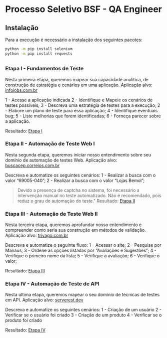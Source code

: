 # Processo Seletivo BSF - QA Engineer 

## Instalação
Para a execução é necessário a instalação dos seguintes pacotes:

```sh
python -m pip install selenium
python -m pip install requests
```
##

### Etapa I - Fundamentos de Teste
Nesta primeira etapa, queremos mapear sua capacidade analítica, de construção de estratégia e cenários em uma aplicação.
Aplicação alvo: [infojobs.com.br](https://www.infojobs.com.br)

1 - Acesse a aplicação indicada
2 - Identifique e Mapeie os cenários de testes possíveis;
3 - Descreva uma estratégia de testes para a execução;
2 - Elabore um plano de teste para essa aplicação;
4 - Identifique eventuais bug;
5 - Liste melhorias que forem identificadas;
6 - Forneça parecer sobre a aplicação.

Resultado: [Etapa I](https://github.com/ThiagoTribuzy/BSF-QA_Engineer/blob/main/etapa1.txt)

### Etapa II - Automação de Teste Web I

Nesta segunda etapa, queremos iniciar nosso entendimento sobre seu domínio de automação de testes Web.
Aplicação alvo: [buscacep.correios.com.br](https://buscacepinter.correios.com.br/app/cep/index.php)

Descreva e automatize os seguintes cenários:
1 - Realizar a busca com o valor “69005-040”;
2 - Realizar a busca com o valor “Lojas Bemol”;

> Devido a presença de captcha no sistema, foi necessário a intervenção manual no teste automatizado. Não é recomendado, pois reduz o grau de automação do teste."
Resultado: [Etapa II](https://github.com/ThiagoTribuzy/BSF-QA_Engineer/blob/main/etapa2.py)

### Etapa III - Automação de Teste Web II
Nesta terceira etapa, queremos aprofundar nosso entendimento e compreender como seria sua construção em métodos de validação.
Aplicação alvo: [trivago.com.br](https://www.trivago.com.br)

Descreva e automatize o seguinte fluxo:
1 - Acessar o site;
2 - Pesquise por Manaus;
3 - Ordene as opções listadas por “Avaliações e Sugestões”;
4 - Verifique o primeiro nome da lista;
5 - Verifique a avaliação;
6 - Verifique o valor;

Resultado: [Etapa III](https://github.com/ThiagoTribuzy/BSF-QA_Engineer/blob/main/etapa3.py)

### Etapa IV - Automação de Teste de API
Nesta última etapa, queremos mapear o seu domínio de técnicas de testes em API.
Aplicação alvo: [serverest.dev](https://serverest.dev)

Descreva e automatize os seguintes cenários:
1 - Criação de um usuário
2 - Verificar se o usuário foi criado
3 - Criação de um produto
4 - Verificar se o produto foi criado

Resultado: [Etapa IV](https://github.com/ThiagoTribuzy/BSF-QA_Engineer/blob/main/etapa4.py)